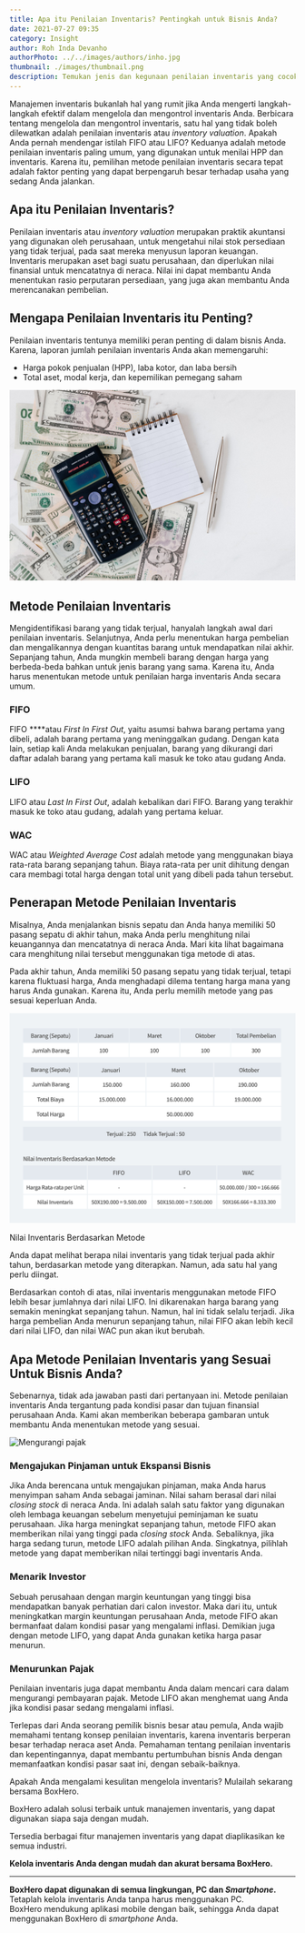 ```yaml
---
title: Apa itu Penilaian Inventaris? Pentingkah untuk Bisnis Anda?
date: 2021-07-27 09:35
category: Insight
author: Roh Inda Devanho
authorPhoto: ../../images/authors/inho.jpg
thumbnail: ./images/thumbnail.png
description: Temukan jenis dan kegunaan penilaian inventaris yang cocok untuk bisnis Anda.
---
```


Manajemen inventaris bukanlah hal yang rumit jika Anda mengerti langkah-langkah efektif dalam mengelola dan mengontrol inventaris Anda. Berbicara tentang mengelola dan mengontrol inventaris, satu hal yang tidak boleh dilewatkan adalah penilaian inventaris atau *inventory valuation*. Apakah Anda pernah mendengar istilah FIFO atau LIFO? Keduanya adalah metode penilaian inventaris paling umum, yang digunakan untuk menilai HPP dan inventaris. Karena itu, pemilihan metode penilaian inventaris secara tepat adalah faktor penting yang dapat berpengaruh besar terhadap usaha yang sedang Anda jalankan.

## Apa itu Penilaian Inventaris?

Penilaian inventaris atau *inventory valuation* merupakan praktik akuntansi yang digunakan oleh perusahaan, untuk mengetahui nilai stok persediaan yang tidak terjual, pada saat mereka menyusun laporan keuangan. Inventaris merupakan aset bagi suatu perusahaan, dan diperlukan nilai finansial untuk mencatatnya di neraca. Nilai ini dapat membantu Anda menentukan <internal-link to="/blog/posts/bagaimana-cara-menghitung-and-meningkatkan-rasio-perputaran-persediaan">rasio perputaran persediaan</internal-link>, yang juga akan membantu Anda merencanakan pembelian.

## Mengapa Penilaian Inventaris itu Penting?

Penilaian inventaris tentunya memiliki peran penting di dalam bisnis Anda. Karena, laporan jumlah penilaian inventaris Anda akan memengaruhi:

- Harga pokok penjualan (HPP), laba kotor, dan laba bersih
- Total aset, modal kerja, dan kepemilikan pemegang saham

![Fungsi penilaian inventaris](./images/1.png)

## Metode Penilaian Inventaris

Mengidentifikasi barang yang tidak terjual, hanyalah langkah awal dari penilaian inventaris. Selanjutnya, Anda perlu menentukan harga pembelian dan mengalikannya dengan kuantitas barang untuk mendapatkan nilai akhir. Sepanjang tahun, Anda mungkin membeli barang dengan harga yang berbeda-beda bahkan untuk jenis barang yang sama. Karena itu, Anda harus menentukan metode untuk penilaian harga inventaris Anda secara umum.

### FIFO

FIFO ****atau *First In First Out*, yaitu asumsi bahwa barang pertama yang dibeli, adalah barang pertama yang meninggalkan gudang. Dengan kata lain, setiap kali Anda melakukan penjualan, barang yang dikurangi dari daftar adalah barang yang pertama kali masuk ke toko atau gudang Anda.

### LIFO

LIFO atau *Last In First Out*, adalah kebalikan dari FIFO. Barang yang terakhir masuk ke toko atau gudang, adalah yang pertama keluar.

### WAC

WAC atau *Weighted Average Cost* adalah metode yang menggunakan biaya rata-rata barang sepanjang tahun. Biaya rata-rata per unit dihitung dengan cara membagi total harga dengan total unit yang dibeli pada tahun tersebut.

## Penerapan Metode Penilaian Inventaris

Misalnya, Anda menjalankan bisnis sepatu dan Anda hanya memiliki 50 pasang sepatu di akhir tahun, maka Anda perlu menghitung nilai keuangannya dan mencatatnya di neraca Anda. Mari kita lihat bagaimana cara menghitung nilai tersebut menggunakan tiga metode di atas.

Pada akhir tahun, Anda memiliki 50 pasang sepatu yang tidak terjual, tetapi karena fluktuasi harga, Anda menghadapi dilema tentang harga mana yang harus Anda gunakan. Karena itu, Anda perlu memilih metode yang pas sesuai keperluan Anda.

![Penghitungan metode penilaian inventaris](./images/2.png)

<invisible>
Nilai Inventaris Berdasarkan Metode
</invisible>

Anda dapat melihat berapa nilai inventaris yang tidak terjual pada akhir tahun, berdasarkan metode yang diterapkan. Namun, ada satu hal yang perlu diingat.

Berdasarkan contoh di atas, nilai inventaris menggunakan metode FIFO lebih besar jumlahnya dari nilai LIFO. Ini dikarenakan harga barang yang semakin meningkat sepanjang tahun. Namun, hal ini tidak selalu terjadi. Jika harga pembelian Anda menurun sepanjang tahun, nilai FIFO akan lebih kecil dari nilai LIFO, dan nilai WAC pun akan ikut berubah.

## Apa Metode Penilaian Inventaris yang Sesuai Untuk Bisnis Anda?

Sebenarnya, tidak ada jawaban pasti dari pertanyaan ini. Metode penilaian inventaris Anda tergantung pada kondisi pasar dan tujuan finansial perusahaan Anda. Kami akan memberikan beberapa gambaran untuk membantu Anda menentukan metode yang sesuai.

![Mengurangi pajak](./images/3.png)

### **Mengajukan Pinjaman untuk Ekspansi Bisnis**

Jika Anda berencana untuk mengajukan pinjaman, maka Anda harus menyimpan saham Anda sebagai jaminan. Nilai saham berasal dari nilai *closing stock* di neraca Anda. Ini adalah salah satu faktor yang digunakan oleh lembaga keuangan sebelum menyetujui peminjaman ke suatu perusahaan. Jika harga meningkat sepanjang tahun, metode FIFO akan memberikan nilai yang tinggi pada *closing stock* Anda. Sebaliknya, jika harga sedang turun, metode LIFO adalah pilihan Anda. Singkatnya, pilihlah metode yang dapat memberikan nilai tertinggi bagi inventaris Anda.

### **Menarik Investor**

Sebuah perusahaan dengan margin keuntungan yang tinggi bisa mendapatkan banyak perhatian dari calon investor. Maka dari itu, untuk meningkatkan margin keuntungan perusahaan Anda, metode FIFO akan bermanfaat dalam kondisi pasar yang mengalami inflasi. Demikian juga dengan metode LIFO, yang dapat Anda gunakan ketika harga pasar menurun.

### Menurunkan P**ajak**

Penilaian inventaris juga dapat membantu Anda dalam mencari cara dalam mengurangi pembayaran pajak. Metode LIFO akan menghemat uang Anda jika kondisi pasar sedang mengalami inflasi.

Terlepas dari Anda seorang pemilik bisnis besar atau pemula, Anda wajib memahami tentang konsep penilaian inventaris, karena inventaris berperan besar terhadap neraca aset Anda. Pemahaman tentang penilaian inventaris dan kepentingannya, dapat membantu pertumbuhan bisnis Anda dengan memanfaatkan kondisi pasar saat ini, dengan sebaik-baiknya.

Apakah Anda mengalami kesulitan mengelola inventaris? Mulailah sekarang bersama BoxHero.

BoxHero adalah solusi terbaik untuk manajemen inventaris, yang dapat digunakan siapa saja dengan mudah.

Tersedia berbagai fitur manajemen inventaris yang dapat diaplikasikan ke semua industri.

**Kelola inventaris Anda dengan mudah dan akurat bersama BoxHero.**

---

<tip-box>

**BoxHero dapat digunakan di semua lingkungan, PC dan *Smartphone*.**<br/>
Tetaplah kelola inventaris Anda tanpa harus menggunakan PC.<br/>
BoxHero mendukung aplikasi mobile dengan baik, sehingga Anda dapat menggunakan BoxHero di *smartphone* Anda.

</tip-box>
